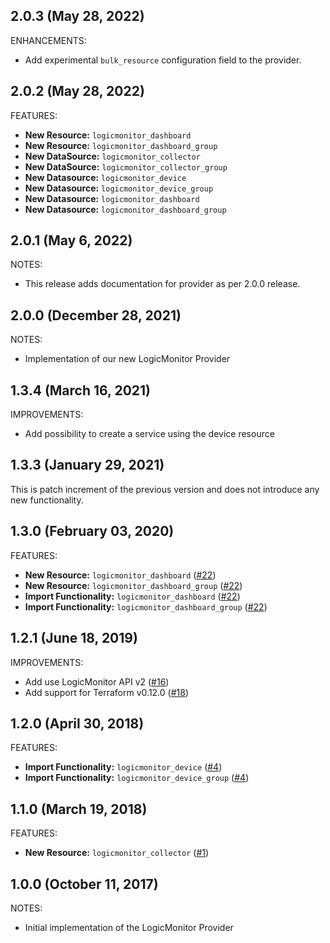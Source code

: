 ## 2.0.3 (May 28, 2022)
ENHANCEMENTS:
* Add experimental `bulk_resource` configuration field to the provider.

## 2.0.2 (May 28, 2022)

FEATURES:
* **New Resource:** `logicmonitor_dashboard` 
* **New Resource:** `logicmonitor_dashboard_group`
* **New DataSource:** `logicmonitor_collector` 
* **New DataSource:** `logicmonitor_collector_group` 
* **New Datasource:** `logicmonitor_device`
* **New Datasource:** `logicmonitor_device_group`
* **New Datasource:** `logicmonitor_dashboard`
* **New Datasource:** `logicmonitor_dashboard_group`

## 2.0.1 (May 6, 2022)

NOTES:

* This release adds documentation for provider as per 2.0.0 release.

## 2.0.0 (December 28, 2021)

NOTES:

* Implementation of our new LogicMonitor Provider

## 1.3.4 (March 16, 2021)

IMPROVEMENTS:

* Add possibility to create a service using the device resource

## 1.3.3 (January 29, 2021)

This is patch increment of the previous version and does not introduce any new functionality.

## 1.3.0 (February 03, 2020)

FEATURES:
* **New Resource:** `logicmonitor_dashboard` ([#22](https://github.com/terraform-providers/terraform-provider-logicmonitor/issues/22))
* **New Resource:** `logicmonitor_dashboard_group` ([#22](https://github.com/terraform-providers/terraform-provider-logicmonitor/issues/22))
* **Import Functionality:** `logicmonitor_dashboard` ([#22](https://github.com/terraform-providers/terraform-provider-logicmonitor/issues/22))
* **Import Functionality:** `logicmonitor_dashboard_group` ([#22](https://github.com/terraform-providers/terraform-provider-logicmonitor/issues/22))

## 1.2.1 (June 18, 2019)

IMPROVEMENTS:

* Add use LogicMonitor API v2 ([#16](https://github.com/terraform-providers/terraform-provider-logicmonitor/issues/16))
* Add support for Terraform v0.12.0 ([#18](https://github.com/terraform-providers/terraform-provider-logicmonitor/issues/18))

## 1.2.0 (April 30, 2018)

FEATURES:
* **Import Functionality:** `logicmonitor_device` ([#4](https://github.com/terraform-providers/terraform-provider-logicmonitor/issues/4))
* **Import Functionality:** `logicmonitor_device_group` ([#4](https://github.com/terraform-providers/terraform-provider-logicmonitor/issues/4))

## 1.1.0 (March 19, 2018)

FEATURES:
* **New Resource:** `logicmonitor_collector` ([#1](https://github.com/terraform-providers/terraform-provider-logicmonitor/issues/1))

## 1.0.0 (October 11, 2017)

NOTES:

* Initial implementation of the LogicMonitor Provider
